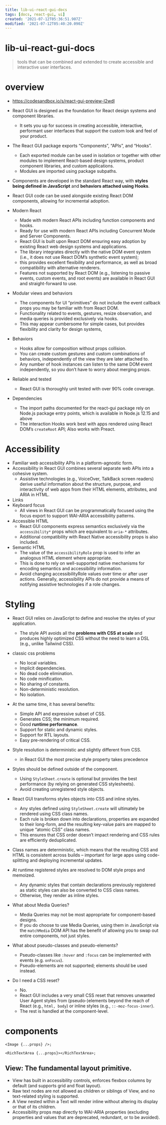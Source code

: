 ```yaml
---
title: lib-ui-react-gui-docs
tags: [docs, react-gui, ui]
created: '2021-07-12T05:36:51.907Z'
modified: '2021-07-12T05:40:20.090Z'
---
```


# lib-ui-react-gui-docs

> tools that can be combined and extended to create accessible and interactive user interfaces.

# overview
- https://codesandbox.io/s/react-gui-preview-l2wdl

- React GUI is designed as the foundation for React design systems and component libraries.
  - It sets you up for success in creating accessible, interactive, performant user interfaces that support the custom look and feel of your product.

- The React GUI package exports “Components”, “APIs”, and “Hooks”. 
  - Each exported module can be used in isolation or together with other modules to implement React-based design systems, product component libraries, and custom applications. 
  - Modules are imported using package subpaths.
- Components are developed in the standard React way, with **styles being defined in JavaScript** and **behaviors attached using Hooks**.
- React GUI code can be used alongside existing React DOM components, allowing for incremental adoption.

- Modern React 
  - Made with modern React APIs including function components and hooks. 
  - Ready for use with modern React APIs including Concurrent Mode and Server Components. 
  - React GUI is built upon React DOM ensuring easy adoption by existing React web design systems and applications.
  - The library integrates directly with the native DOM event system (i.e., it does not use React DOM’s synthetic event system); 
  - this provides excellent flexibility and performance, as well as broad compatibility with alternative renderers. 
  - Features not supported by React DOM (e.g., listening to passive events, custom events, and root events) are available in React GUI and straight-forward to use.

- Modular views and behaviors
  - The components for UI “primitives” do not include the event callback props you may be familiar with from React DOM. 
  - Functionality related to events, gestures, resize observation, and media queries is provided exclusively via hooks.
  - This may appear cumbersome for simple cases, but provides flexibility and clarity for design systems, 

- Behaviors
  - Hooks allow for composition without props collision. 
  - You can create custom gestures and custom combinations of behaviors, independently of the view they are later attached to. 
  - Any number of hook instances can listen to the same DOM event independently, so you don’t have to worry about merging props.

- Reliable and tested
  - React GUI is thoroughly unit tested with over 90% code coverage. 

- Dependencies
  - The import paths documented for the react-gui package rely on Node.js package entry points, which is available in Node.js 12.15 and above
  - The interaction Hooks work best with apps rendered using React DOM’s `createRoot` API; Also works with Preact.
# Accessibility
- Familiar web accessibility APIs in a platform-agnostic form.
- Accessibility in React GUI combines several separate web APIs into a cohesive system. 
  - Assistive technologies (e.g., VoiceOver, TalkBack screen readers) derive useful information about the structure, purpose, and interactivity of web apps from their HTML elements, attributes, and ARIA in HTML.
- Links
- Keyboard focus
  - All views in React GUI can be programmatically focused using the focus export to support WAI-ARIA accessibility patterns.
- Accessible HTML
  - React GUI components express semantics exclusively via the `accessibility*` props which are equivalent to `aria-*` attributes.
  - Additional compatibility with React Native accessibility props is also included.
- Semantic HTML 
  - The value of the `accessibilityRole` prop is used to infer an analogous HTML element where appropriate. 
  - This is done to rely on well-supported native mechanisms for encoding semantics and accessibility information.
  - Avoid changing accessibilityRole values over time or after user actions. Generally, accessibility APIs do not provide a means of notifying assistive technologies if a role changes.
# Styling
- React GUI relies on JavaScript to define and resolve the styles of your application. 
  - The style API avoids all the **problems with CSS at scale** and produces highly optimized CSS without the need to learn a DSL (e.g., unlike Tailwind CSS).
- classic css problems
  - No local variables.
  - Implicit dependencies.
  - No dead code elimination.
  - No code minification.
  - No sharing of constants.
  - Non-deterministic resolution.
  - No isolation.

- At the same time, it has several benefits:
  - Simple API and expressive subset of CSS.
  - Generates CSS; the minimum required.
  - Good **runtime performance**.
  - Support for static and dynamic styles.
  - Support for RTL layouts.
  - Easy pre-rendering of critical CSS.

- Style resolution is deterministic and slightly different from CSS.
  - in React GUI the most precise style property takes precedence

- Styles should be defined outside of the component. 
  - Using `StyleSheet.create` is optional but provides the best performance (by relying on generated CSS stylesheets). 
  - Avoid creating unregistered style objects.

- React GUI transforms styles objects into CSS and inline styles. 
  - Any styles defined using `StyleSheet.create` will ultimately be rendered using CSS class names.
  - Each rule is broken down into declarations, properties are expanded to their long-form, and the resulting key-value pairs are mapped to unique “atomic CSS” class names.
  - This ensures that CSS order doesn’t impact rendering and CSS rules are efficiently deduplicated. 
- Class names are deterministic, which means that the resulting CSS and HTML is consistent across builds – important for large apps using code-splitting and deploying incremental updates.
- At runtime registered styles are resolved to DOM style props and memoized. 
  - Any dynamic styles that contain declarations previously registered as static styles can also be converted to CSS class names. 
  - Otherwise, they render as inline styles.

- What about Media Queries?
  - Media Queries may not be most appropriate for component-based designs.
  - If you do choose to use Media Queries, using them in JavaScript via the `matchMedia` DOM API has the benefit of allowing you to swap out entire components, not just styles.
- What about pseudo-classes and pseudo-elements?
  - Pseudo-classes like `:hover` and `:focus` can be implemented with events (e.g. `onFocus`). 
  - Pseudo-elements are not supported; elements should be used instead.

- Do I need a CSS reset?
  - No. 
  - React GUI includes a very small CSS reset that removes unwanted User Agent styles from (pseudo-)elements beyond the reach of React (e.g., `html, body`) or inline styles (e.g., `::-moz-focus-inner`). 
  - The rest is handled at the component-level.
# components

```JS
<Image {...props} />;

<RichTextArea {...props}></RichTextArea>;
```

## View: The fundamental layout primitive.

- View has built in accessibility controls, enforces flexbox columns by default (and supports grid and float layout). 
- Raw text nodes are not allowed as children or siblings of View, and no text-related styling is supported. 
- A View nested within a Text will render inline without altering its display or that of its children. 
- Accessibility props map directly to WAI-ARIA properties (excluding properties and values that are deprecated, redundant, or to be avoided).
